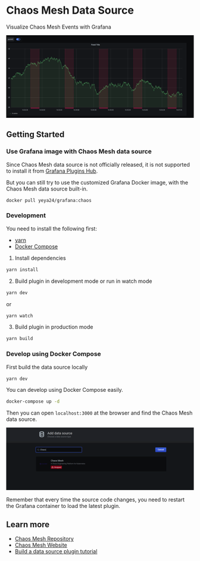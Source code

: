 # Chaos Mesh Data Source

Visualize Chaos Mesh Events with Grafana

![screenshot](assets/example.png)

## Getting Started

### Use Grafana image with Chaos Mesh data source

Since Chaos Mesh data source is not officially released, it is not supported to install it from [Grafana Plugins Hub](https://grafana.com/grafana/plugins).

But you can still try to use the customized Grafana Docker image, with the Chaos Mesh data source built-in.

```bash
docker pull yeya24/grafana:chaos
```

### Development

You need to install the following first:

- [yarn](https://yarnpkg.com/)
- [Docker Compose](https://docs.docker.com/compose/)

1. Install dependencies
```BASH
yarn install
```
2. Build plugin in development mode or run in watch mode
```BASH
yarn dev
```
or
```BASH
yarn watch
```
3. Build plugin in production mode
```BASH
yarn build
```

### Develop using Docker Compose

First build the data source locally

```bash
yarn dev
```

You can develop using Docker Compose easily.

```bash
docker-compose up -d
```

Then you can open `localhost:3000` at the browser and find the Chaos Mesh data source.

![find data source](assets/find-data-source.png)

Remember that every time the source code changes, you need to restart the Grafana container to load the latest plugin.

## Learn more
- [Chaos Mesh Repository](https://github.com/pingcap/chaos-mesh)
- [Chaos Mesh Website](https://chaos-mesh.org/)
- [Build a data source plugin tutorial](https://grafana.com/tutorials/build-a-data-source-plugin)
